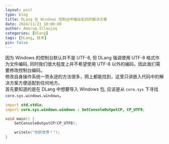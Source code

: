```yaml
---
layout: post
type: blog
title: DLang 在 Windows 控制台中输出乱码的解决方案
date: 2024/11/21 10:00:00
author: Amaruq·Illaujaq
categories: [Dlang]
tags: [DLang, 技术]
pin: false
---
```


因为 Windows 的控制台默认并不是 UTF-8, 但 DLang 强调使用 UTF-8 格式作为文件编码, 同时我们很大程度上并不希望使用 UTF-8 以外的编码，因此我们需要修改控制台编码。  
修改自身操作系统一劳永途的方法很多，网上都能找到，这里只讲嵌入代码中的解决方案方便适配到任何地方。  
首先要知道的是在 DLang 中想要导入 Windows 包, 应该是从 `core.sys` 下寻找 `core.sys.windows.windows`。

```d
import std.stdio;
import core.sys.windows.windows : SetConsoleOutputCP, CP_UTF8;

void main() {
    SetConsoleOutputCP(CP_UTF8);

    writeln("你好世界！");
}

```
